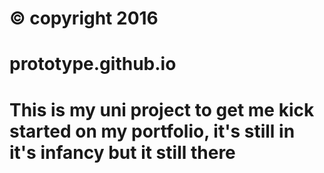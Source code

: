 # © copyright 2016
# prototype.github.io
# This is my uni project to get me kick started on my portfolio, it's still in it's infancy but it still there

